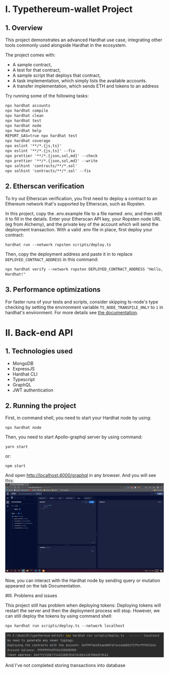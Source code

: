 # I. Typethereum-wallet Project
## 1. Overview
This project demonstrates an advanced Hardhat use case, integrating other tools commonly used alongside Hardhat in the ecosystem.

The project comes with:
- A sample contract, 
- A test for that contract,
- A sample script that deploys that contract,
- A task implementation, which simply lists the available accounts.
- A transfer implementation, which sends ETH and tokens to an address

Try running some of the following tasks:

```shell
npx hardhat accounts
npx hardhat compile
npx hardhat clean
npx hardhat test
npx hardhat node
npx hardhat help
REPORT_GAS=true npx hardhat test
npx hardhat coverage
npx eslint '**/*.{js,ts}'
npx eslint '**/*.{js,ts}' --fix
npx prettier '**/*.{json,sol,md}' --check
npx prettier '**/*.{json,sol,md}' --write
npx solhint 'contracts/**/*.sol'
npx solhint 'contracts/**/*.sol' --fix
```

## 2. Etherscan verification

To try out Etherscan verification, you first need to deploy a contract to an Ethereum network that's supported by Etherscan, such as Ropsten.

In this project, copy the .env.example file to a file named .env, and then edit it to fill in the details. Enter your Etherscan API key, your Ropsten node URL (eg from Alchemy), and the private key of the account which will send the deployment transaction. With a valid .env file in place, first deploy your contract:

```shell
hardhat run --network ropsten scripts/deploy.ts
```

Then, copy the deployment address and paste it in to replace `DEPLOYED_CONTRACT_ADDRESS` in this command:

```shell
npx hardhat verify --network ropsten DEPLOYED_CONTRACT_ADDRESS "Hello, Hardhat!"
```

## 3. Performance optimizations

For faster runs of your tests and scripts, consider skipping ts-node's type checking by setting the environment variable `TS_NODE_TRANSPILE_ONLY` to `1` in hardhat's environment. For more details see [the documentation](https://hardhat.org/guides/typescript.html#performance-optimizations).


# II. Back-end API

## 1. Technologies used 
- MongoDB
- ExpressJS
- Hardhat CLI
- Typescript
- GraphQL
- JWT authentication
## 2. Running the project
First, in command shell, you need to start your Hardhat node by using:
```shell
npx hardhat node
```
Then, you need to start Apollo-graphql server by using command:
```shell
yarn start
```
or:
```
npm start
```
And open [http://localhost:4000/graphql](http://localhost:4000/graphql) in any browser. And you will see this:
![Alt Image text](./img/apollo-server.png "Apollo server")

Now, you can interact with the Hardhat node by sending query or mutation appeared on the tab Documentation.

#III. Problems and issues

This project still has problem when deploying tokens:
Deploying tokens will restart the server and then the deployment process will stop.
However, we can still deploy the tokens by using command shell:
```shell
npx hardhat run scripts/deploy.ts --network localhost
```
![Alt Image text](./img/deploy-token.png "Deploy token")

And I've not completed storing transactions into database
